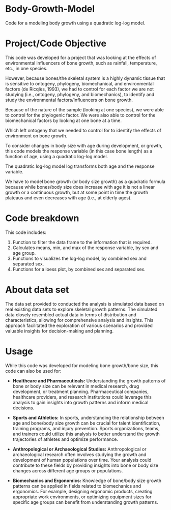 # Body-Growth-Model
Code for a modeling body growth using a quadratic log-log model.

# Project/Code Objective
This code was developed for a project that was looking at the effects of environmental influencers of bone growth, such as rainfall, temperature, etc., in one species.  

However, because bones/the skeletal system is a highly dynamic tissue that is sensitive to ontogeny, phylogeny, biomechanical, and environmental factors (de Ricqlès, 1993), we had to control for each factor we are not studying (i.e., ontogeny, phylogeny, and biomechanics), to identify and study the environmental factors/influencers on bone growth. 

Because of the nature of the sample (looking at one species), we were able to control for the phylogenic factor. We were also able to control for the biomechanical factors by looking at one bone at a time. 

Which left ontogeny that we needed to control for to identify the effects of environment on bone growth. 

To consider changes in body size with age during development, or growth, this code models the response variable (in this case bone length) as a function of age, using a quadratic log-log model.

The quadratic log-log model log transforms both age and the response variable. 

We have to model bone growth (or body size growth) as a quadratic formula because while bones/body size does increase with age it is not a linear growth or a continuous growth, but at some point in time the growth plateaus and even decreases with age (i.e., at elderly ages). 

# Code breakdown 

This code includes:
1. Function to filter the data frame to the information that is required. 
2. Calculates means, min, and max of the response variable, by sex and age group.
3. Functions to visualizes the log-log model, by combined sex and separated sex.
4. Functions for a loess plot, by combined sex and separated sex. 

# About data set
The data set provided to conducted the analysis is simulated data based on real existing data sets to explore skeletal growth patterns. The simulated data closely resembled actual data in terms of distribution and characteristics, allowing for comprehensive analysis and insights. This approach facilitated the exploration of various scenarios and provided valuable insights for decision-making and planning.

# Usage

While this code was developed for modeling bone growth/bone size, this code can also be used for:

- **Healthcare and Pharmaceuticals:** Understanding the growth patterns of bone or body size can be relevant in medical research, drug development, or treatment planning. Pharmaceutical companies, healthcare providers, and research institutions could leverage this analysis to gain insights into growth patterns and inform medical decisions.

- **Sports and Athletics:** In sports, understanding the relationship between age and bone/body size growth can be crucial for talent identification, training programs, and injury prevention. Sports organizations, teams, and trainers could utilize this analysis to better understand the growth trajectories of athletes and optimize performance.

- **Anthropological or Archaeological Studies:** Anthropological or archaeological research often involves studying the growth and development of human populations over time. Your analysis could contribute to these fields by providing insights into bone or body size changes across different age groups or populations.

- **Biomechanics and Ergonomics:** Knowledge of bone/body size growth patterns can be applied in fields related to biomechanics and ergonomics. For example, designing ergonomic products, creating appropriate work environments, or optimizing equipment sizes for specific age groups can benefit from understanding growth patterns.
